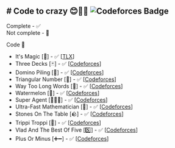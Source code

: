 ## # Code to crazy 😊🙏🏻 ![Codeforces Badge](https://codeforces-readme-stats.vercel.app/api/badge?username=Viriya6)

Complete - ✅\
Not complete - 🔨

Code 🔽 
* It's Magic [🎩] - ✅ [[TLX](https://tlx.toki.id/problems/mikroskil-cp-2014-final/A)]
* Three Decks [🃏] - ✅ [[Codeforces](https://codeforces.com/problemset/problem/2104/A)]
* Domino Piling [🎲] - ✅ [[Codeforces](https://codeforces.com/problemset/problem/50/A)]
* Triangular Number [🔺] - ✅ [[Codeforces](https://codeforces.com/problemset/problem/47/A)]
* Way Too Long Words [🧾] - ✅ [[Codeforces](https://codeforces.com/problemset/problem/71/A)]
* Watermelon [🍉] - ✅ [[Codeforces](https://codeforces.com/problemset/problem/4/A)]
* Super Agent [🕵🏻‍♂️] - ✅ [[Codeforces](https://codeforces.com/problemset/problem/12/A)]
* Ultra-Fast Mathematician [🔢] - ✅ [[Codeforces](https://codeforces.com/problemset/problem/61/A)]
* Stones On The Table [🪨] - ✅ [[Codeforces](https://codeforces.com/problemset/problem/266/A)]
* Trippi Troppi [🦐] - ✅ [[Codeforces](https://codeforces.com/problemset/problem/2094/A)]
* Vlad And The Best Of Five [5️⃣] - ✅ [[Codeforces](https://codeforces.com/problemset/problem/1926/A)]
* Plus Or Minus [➕➖] - ✅ [[Codeforces](https://codeforces.com/problemset/problem/1807/A)]
